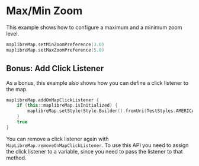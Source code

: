 # Max/Min Zoom

[//]: # ({{ activity_source_note&#40;"MaxMinZoomActivity.kt"&#41; }})

This example shows how to configure a maximum and a minimum zoom level.

```kotlin
maplibreMap.setMinZoomPreference(3.0)
maplibreMap.setMaxZoomPreference(5.0)
```

## Bonus: Add Click Listener

As a bonus, this example also shows how you can define a click listener to the map.

```kotlin
maplibreMap.addOnMapClickListener {
    if (this::maplibreMap.isInitialized) {
        maplibreMap.setStyle(Style.Builder().fromUri(TestStyles.AMERICANA))
    }
    true
}
```

You can remove a click listener again with `MapLibreMap.removeOnMapClickListener`. To use this API you need to assign the click listener to a variable, since you need to pass the listener to that method.

[//]: # (<figure markdown="span">)

[//]: # (  <video controls width="250" poster="https://dwxvn1oqw6mkc.cloudfront.net/android-documentation-resources/max_min_zoom_thumbnail.jpg">)

[//]: # (    <source src="https://dwxvn1oqw6mkc.cloudfront.net/android-documentation-resources/max_min_zoom.mp4" />)

[//]: # (  </video>)

[//]: # (  {{ openmaptiles_caption }})

[//]: # (</figure>)
